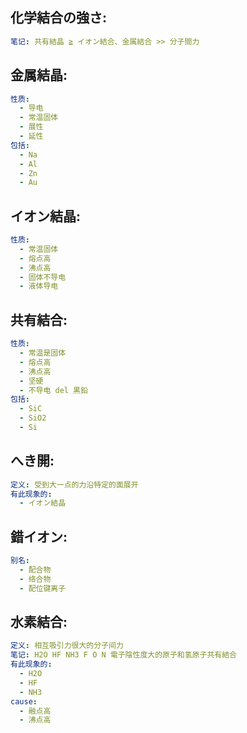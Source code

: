 ## 化学結合の強さ:

```yaml
笔记: 共有結晶 ≧ イオン結合、金属結合 >> 分子間力

```

## 金属結晶:

```yaml
性质:
  - 导电
  - 常温固体
  - 展性
  - 延性
包括:
  - Na
  - Al
  - Zn
  - Au

```

## イオン結晶:

```yaml
性质:
  - 常温固体
  - 熔点高
  - 沸点高
  - 固体不导电
  - 液体导电

```

## 共有結合:

```yaml
性质:
  - 常温是固体
  - 熔点高
  - 沸点高
  - 坚硬
  - 不导电 del 黒鉛
包括:
  - SiC
  - SiO2
  - Si

```

## へき開:

```yaml
定义: 受到大一点的力沿特定的面展开
有此现象的:
  - イオン結晶

```

## 錯イオン:

```yaml
别名:
  - 配合物
  - 络合物
  - 配位键离子

```

## 水素結合:

```yaml
定义: 相互吸引力很大的分子间力
笔记: H2O HF NH3 F O N 電子陰性度大的原子和氢原子共有結合
有此现象的:
  - H2O
  - HF
  - NH3
cause:
  - 融点高
  - 沸点高
```